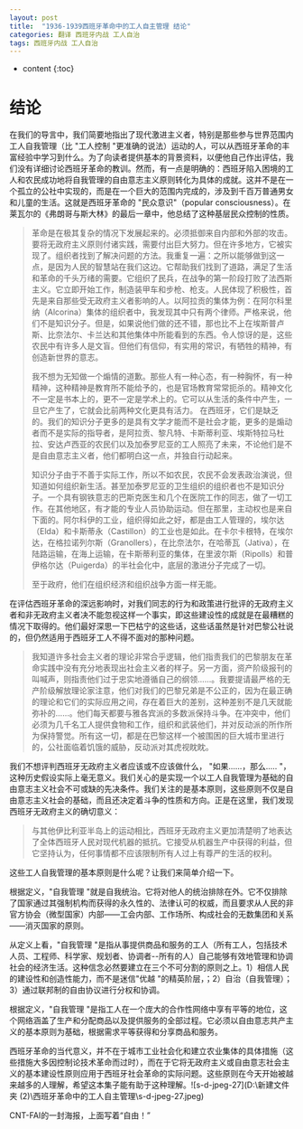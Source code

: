 ```yaml
---
layout: post
title:  "1936-1939西班牙革命中的工人自主管理 结论"
categories: 翻译 西班牙内战 工人自治
tags: 西班牙内战 工人自治
---
```

* content
{:toc}
# 结论

在我们的导言中，我们简要地指出了现代激进主义者，特别是那些参与世界范围内工人自我管理（比 "工人控制 "更准确的说法）运动的人，可以从西班牙革命的丰富经验中学习到什么。为了向读者提供基本的背景资料，以便他自己作出评估，我们没有详细讨论西班牙革命的教训。然而，有一点是明确的：西班牙陷入困境的工人和农民成功地将自我管理的自由意志主义原则转化为具体的成就。这并不是在一个孤立的公社中实现的，而是在一个巨大的范围内完成的，涉及到千百万普通男女和儿童的生活。这就是西班牙革命的 "民众意识"（popular consciousness）。在莱瓦尔的《弗朗哥与斯大林》的最后一章中，他总结了这种基层民众控制的性质。

>革命是在极其复杂的情况下发展起来的。必须抵御来自内部和外部的攻击。要将无政府主义原则付诸实践，需要付出巨大努力。但在许多地方，它被实现了。组织者找到了解决问题的方法。我重复一遍：之所以能够做到这一点，是因为人民的智慧站在我们这边。它帮助我们找到了道路，满足了生活和革命的千头万绪的需要。它组织了民兵，在战争的第一阶段打败了法西斯主义。它立即开始工作，制造装甲车和步枪、枪支。人民体现了积极性，首先是来自那些受无政府主义者影响的人。以阿拉贡的集体为例：在阿尔科里纳（Alcorina）集体的组织者中，我发现其中只有两个律师。严格来说，他们不是知识分子。但是，如果说他们做的还不错，那也比不上在埃斯普卢斯、比奈法尔、卡兰达和其他集体中所能看到的东西。令人惊讶的是，这些农民中有许多人是文盲。但他们有信仰，有实用的常识，有牺牲的精神，有创造新世界的意志。
>     
>我不想为无知做一个煽情的道歉。那些人有一种心态，有一种胸怀，有一种精神，这种精神是教育所不能给予的，也是官场教育常常扼杀的。精神文化不一定是书本上的，更不一定是学术上的。它可以从生活的条件中产生，一旦它产生了，它就会比前两种文化更具有活力。 在西班牙，它们是缺乏的。我们的知识分子更多的是具有文学才能而不是社会才能，更多的是煽动者而不是实际的指导者，是阿拉贡、黎凡特、卡斯蒂利亚、埃斯特拉马杜拉、安达卢西亚的农民们以及加泰罗尼亚的工人照亮了未来，不论他们是不是自由意志主义者，他们都明白这一点，并独自行动起来。
>     
>知识分子由于不善于实际工作，所以不如农民，农民不会发表政治演说，但知道如何组织新生活。甚至加泰罗尼亚的卫生组织的组织者也不是知识分子。一个具有钢铁意志的巴斯克医生和几个在医院工作的同志，做了一切工作。在其他地区，有才能的专业人员协助运动。但在那里，主动权也是来自下面的。阿尔科伊的工业，组织得如此之好，都是由工人管理的，埃尔达（Elda）和卡斯蒂永（Castillon）的工业也是如此。在卡尔卡根特，在埃尔达，在格拉诺列尔斯（Granollers），在比奈法尔，在哈蒂瓦（Jativa），在陆路运输，在海上运输，在卡斯蒂利亚的集体，在里波尔斯（Ripolls）和普伊格尔达（Puigerda）的半社会化中，底层的激进分子完成了一切。
>     
>至于政府，他们在组织经济和组织战争方面一样无能。

在评估西班牙革命的深远影响时，对我们同志的行为和政策进行批评的无政府主义者和非无政府主义者决不能忽视这样一个事实，即这些建设性的成就是在最糟糕的情况下取得的。他们最好深思一下巴枯宁的这些话，这些话虽然是针对巴黎公社说的，但仍然适用于西班牙工人不得不面对的那种问题。

> 我知道许多社会主义者的理论非常合乎逻辑，他们指责我们的巴黎朋友在革命实践中没有充分地表现出社会主义者的样子。另一方面，资产阶级报刊的叫喊声，则指责他们过于忠实地遵循自己的纲领......。我要提请最严格的无产阶级解放理论家注意，他们对我们的巴黎兄弟是不公正的，因为在最正确的理论和它们的实际应用之间，存在着巨大的差别，这种差别不是几天就能弥补的......。他们每天都要与雅各宾派的多数派保持斗争。在冲突中，他们必须为几千名工人提供食物和工作，组织和武装他们，并对反动派的所作所为保持警觉。所有这一切，都是在巴黎这样一个被围困的巨大城市里进行的，公社面临着饥饿的威胁，反动派对其虎视眈眈。

我们不想评判西班牙无政府主义者应该或不应该做什么， "如果......，那么..... "，这种历史假设实际上毫无意义。我们关心的是实现一个以工人自我管理为基础的自由意志主义社会不可或缺的先决条件。我们关注的是基本原则，这些原则不仅是自由意志主义社会的基础，而且还决定着斗争的性质和方向。正是在这里，我们发现 西班牙无政府主义的确切意义：

> 与其他伊比利亚半岛上的运动相比，西班牙无政府主义更加清楚明了地表达了全体西班牙人民对现代机器的抵抗。它接受从机器生产中获得的利益，但它坚持认为，任何事情都不应该限制所有人过上有尊严的生活的权利。

 这些工人自我管理的基本原则是什么呢？让我们来简单介绍一下。

根据定义，"自我管理 "就是自我统治。它将对他人的统治排除在外。它不仅排除了国家通过其强制机构而获得的永久性的、法律认可的权威，而且要求从人民的非官方协会（微型国家）内部——工会内部、工作场所、构成社会的无数集团和关系——消灭国家的原则。

从定义上看，"自我管理 "是指从事提供商品和服务的工人（所有工人，包括技术人员、工程师、科学家、规划者、协调者--所有的人）自己能够有效地管理和协调社会的经济生活。这种信念必然要建立在三个不可分割的原则之上。1）相信人民的建设性和创造性能力，而不是迷信"优越 "的精英阶层，；2）自治（自我管理）；3）通过联邦制的自由协议进行分权和协调。

根据定义，"自我管理 "是指工人在一个庞大的合作性网络中享有平等的地位，这个网络涵盖了生产和分配商品以及提供服务的全部过程。它必须以自由意志共产主义的基本原则为基础，根据需求平等获得和分享商品和服务。

西班牙革命的当代意义，并不在于城市工业社会化和建立农业集体的具体措施（这些措施大多因控制论技术革命而过时），而在于它将无政府主义或自由意志社会主义的基本建设性原则应用于西班牙社会革命的实际问题。这些原则在今天开始被越来越多的人理解，希望这本集子能有助于这种理解。![s-d-jpeg-27](D:\新建文件夹 (2)\西班牙革命中的工人自主管理\s-d-jpeg-27.jpeg)

CNT-FAI的一封海报，上面写着“自由！”
